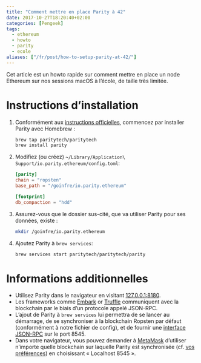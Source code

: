```yaml
---
title: "Comment mettre en place Parity à 42"
date: 2017-10-27T18:20:40+02:00
categories: [Pengeek]
tags:
  - ethereum
  - howto
  - parity
  - ecole
aliases: ["/fr/post/how-to-setup-parity-at-42/"]
---
```


Cet article est un howto rapide sur comment mettre en place un node Ethereum sur
nos sessions macOS à l’école, de taille très limitée.

# Instructions d’installation

1. Conformément aux [instructions officielles](https://github.com/paritytech/homebrew-paritytech/blob/master/README.md),
commencez par installer Parity avec Homebrew :

    ``` sh
    brew tap paritytech/paritytech
    brew install parity
    ```

2. Modifiez (ou créez) `~/Library/Application\ Support/io.parity.ethereum/config.toml`:

    ``` toml
    [parity]
    chain = "ropsten"
    base_path = "/goinfre/io.parity.ethereum"

    [footprint]
    db_compaction = "hdd"
    ```

3. Assurez-vous que le dossier sus-cité, que va utiliser Parity pour ses données, existe :

    ``` sh
    mkdir /goinfre/io.parity.ethereum
    ```

4. Ajoutez Parity à `brew services`:

    ``` sh
    brew services start paritytech/paritytech/parity
    ```

# Informations additionnelles

- Utilisez Parity dans le navigateur en visitant [127.0.0.1:8180](http://127.0.0.1:8180).
- Les frameworks comme [Embark](https://github.com/iurimatias/embark-framework) or
  [Truffle](https://github.com/trufflesuite/truffle) communiquent avec la blockchain
  par le biais d’un protocole appelé JSON-RPC.
- L’ajout de Parity à `brew services` lui permettra de se lancer au démarrage,
  de se synchroniser à la blockchain Ropsten par défaut (conformément à notre fichier
  de config), et de fournir une [interface JSON-RPC](https://github.com/paritytech/parity/wiki/JSONRPC)
  sur le port 8545.
- Dans votre navigateur, vous pouvez demander à [MetaMask](https://metamask.io/) d’utiliser
  n’importe quelle blockchain sur laquelle Parity est synchronisée (cf. [vos préférences](http://127.0.0.1:8180/#/settings/parity))
  en choisissant « Localhost 8545 ».
